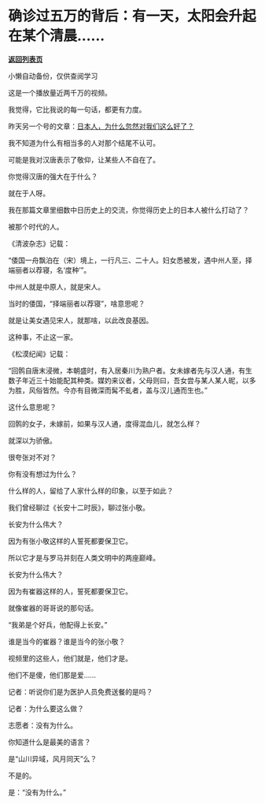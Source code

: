 # 确诊过五万的背后：有一天，太阳会升起在某个清晨......

[**返回列表页**](/gzh/记忆承载3)

小懒自动备份，仅供查阅学习

这是一个播放量近两千万的视频。

我觉得，它比我说的每一句话，都更有力度。

  

昨天另一个号的文章：[日本人，为什么忽然对我们这么好了？](https://mp.weixin.qq.com/s?__biz=MzU0MjYwNDU2Mw==&mid=2247488318&idx=2&sn=162108e953ad41615eca5cbdde2fa3e8&chksm=fb197f42cc6ef654d5dcc55ac8f7d5c562a457f12e766c394de6c5e3a30b22ff55461f36013a&token=975269913&lang=zh_CN&scene=21#wechat_redirect)

  

我不知道为什么有相当多的人对那个结尾不认可。

  

可能是我对汉唐表示了敬仰，让某些人不自在了。

  

你觉得汉唐的强大在于什么？

  

就在于人呀。

  

我在那篇文章里细数中日历史上的交流，你觉得历史上的日本人被什么打动了？

  

被那个时代的人。

  

《清波杂志》记载：

  

“倭国一舟飘泊在（宋）境上，一行凡三、二十人。妇女悉被发，遇中州人至，择端丽者以荐寝，名‘度种’”。

  

中州人就是中原人，就是宋人。

  

当时的倭国，“择端丽者以荐寝”，啥意思呢？

  

就是让美女遇见宋人，就那啥，以此改良基因。

  

这种事，不止这一家。

  

《松漠纪闻》记载：

  

“回鹘自唐末浸微，本朝盛时，有入居秦川为熟户者。女未嫁者先与汉人通，有生数子年近三十始能配其种类。媒妁来议者，父母则曰，吾女尝与某人某人昵，以多为胜，风俗皆然。今亦有目微深而髯不虬者，盖与汉儿通而生也。”

  

这什么意思呢？

  

回鹘的女子，未嫁前，如果与汉人通，度得混血儿，就怎么样？

  

就深以为骄傲。

  

很夸张对不对？

  

你有没有想过为什么？

  

什么样的人，留给了人家什么样的印象，以至于如此？

  

我们曾经聊过《长安十二时辰》，聊过张小敬。

  

长安为什么伟大？

  

因为有张小敬这样的人誓死都要保卫它。

  

所以它才是与罗马并刻在人类文明中的两座巅峰。

  

长安为什么伟大？

  

因为有崔器这样的人，誓死都要保卫它。

  

就像崔器的哥哥说的那句话。

  

“我弟是个好兵，他配得上长安。”

  

谁是当今的崔器？谁是当今的张小敬？

  

视频里的这些人，他们就是，他们才是。

  

他们不是傻，他们那是爱......

  

记者：听说你们是为医护人员免费送餐的是吗？

  

记者：为什么要这么做？

  

志愿者：没有为什么。

  

你知道什么是最美的语言？

  

是“山川异域，风月同天”么？

  

不是的。

  

是：“没有为什么。”

